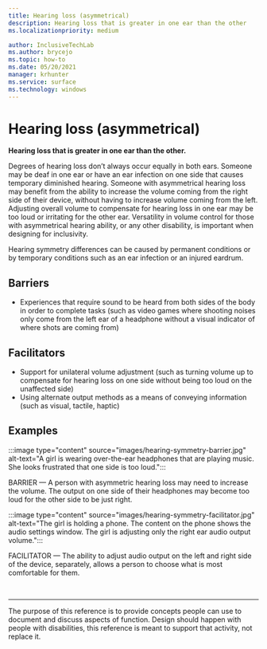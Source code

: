 ```yaml
---
title: Hearing loss (asymmetrical)
description: Hearing loss that is greater in one ear than the other
ms.localizationpriority: medium

author: InclusiveTechLab
ms.author: brycejo 
ms.topic: how-to
ms.date: 05/20/2021
manager: krhunter
ms.service: surface
ms.technology: windows
---
```


# Hearing loss (asymmetrical)

**Hearing loss that is greater in one ear than the other.**

Degrees of hearing loss don’t always occur equally in both ears. Someone may be deaf in one ear or have an ear infection on one side that causes temporary diminished hearing. Someone with asymmetrical hearing loss may benefit from the ability to increase the volume coming from the right side of their device, without having to increase volume coming from the left. Adjusting overall volume to compensate for hearing loss in one ear may be too loud or irritating for the other ear. Versatility in volume control for those with asymmetrical hearing ability, or any other disability, is important when designing for inclusivity.

Hearing symmetry differences can be caused by permanent conditions or by temporary conditions such as an ear infection or an injured eardrum.

## Barriers
* Experiences that require sound to be heard from both sides of the body in order to complete tasks (such as video games where shooting noises only come from the left ear of a headphone without a visual indicator of where shots are coming from)

## Facilitators
* Support for unilateral volume adjustment (such as turning volume up to compensate for hearing loss on one side without being too loud on the unaffected side)​
* Using alternate output methods as a means of conveying information (such as visual, tactile, haptic)


## Examples

:::image type="content" source="images/hearing-symmetry-barrier.jpg" alt-text="A girl is wearing over-the-ear headphones that are playing music. She looks frustrated that one side is too loud.":::

BARRIER — A person with asymmetric hearing loss may need to increase the volume. The output on one side of their headphones may become too loud for the other side to be just right. 


:::image type="content" source="images/hearing-symmetry-facilitator.jpg" alt-text="The girl is holding a phone. The content on the phone shows the audio settings window. The girl is adjusting only the right ear audio output volume.":::

FACILITATOR — The ability to adjust audio output on the left and right side of the device, separately, allows a person to choose what is most comfortable for them. 

&nbsp;

[comment]: # (Footer statement)
___
The purpose of this reference is to provide concepts people can use to document and discuss aspects of function. Design should happen with people with disabilities, this reference is meant to support that activity, not replace it. 